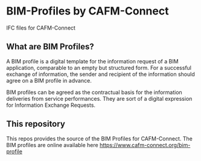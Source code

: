 # BIM-Profiles by CAFM-Connect
IFC files for CAFM-Connect

## What are BIM Profiles?

A BIM profile is a digital template for the information request of a BIM application, comparable to an empty but structured form. For a successful exchange of information, the sender and recipient of the information should agree on a BIM profile in advance.

BIM profiles can be agreed as the contractual basis for the information deliveries from service performances. They are sort of a digital expression for Information Exchange Requests.

## This repository
This repos provides the source of the BIM Profiles for CAFM-Connect. The BIM profiles are online available here
https://www.cafm-connect.org/bim-profile
